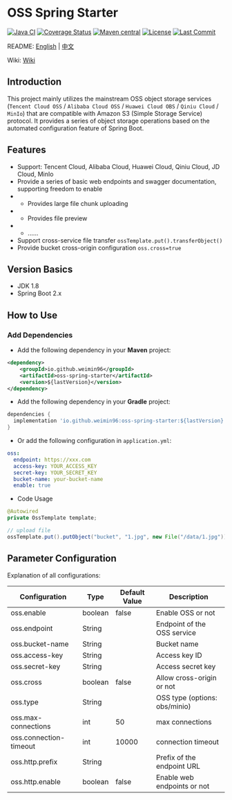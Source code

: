 # OSS Spring Starter

[![Java CI](https://github.com/weimin96/oss-spring-starter/actions/workflows/ci.yml/badge.svg)](https://github.com/weimin96/oss-spring-starter/actions/workflows/ci.yml)
[![Coverage Status](https://coveralls.io/repos/github/weimin96/oss-spring-starter/badge.svg?branch=main)](https://coveralls.io/github/weimin96/oss-spring-starter?branch=main)
[![Maven central](https://maven-badges.herokuapp.com/maven-central/io.github.weimin96/oss-spring-starter/badge.svg)](https://maven-badges.herokuapp.com/maven-central/io.github.weimin96/oss-spring-starter)
[![License](https://img.shields.io/:license-apache-brightgreen.svg)](https://www.apache.org/licenses/LICENSE-2.0.html)
[![Last Commit](https://img.shields.io/github/last-commit/weimin96/oss-spring-starter.svg)](https://github.com/weimin96/oss-spring-starter)




README: [English](README.md) | [中文](README-zh-CN.md)

Wiki: [Wiki](https://github.com/weimin96/oss-spring-starter/wiki)

## Introduction

This project mainly utilizes the mainstream OSS object storage services (`Tencent Cloud OSS` / `Alibaba Cloud OSS` / `Huawei Cloud OBS` / `Qiniu Cloud` / `MinIo`) that are compatible with Amazon S3 (Simple Storage Service) protocol. It provides a series of object storage operations based on the automated configuration feature of Spring Boot.

## Features

- Support: Tencent Cloud, Alibaba Cloud, Huawei Cloud, Qiniu Cloud, JD Cloud, MinIo
- Provide a series of basic web endpoints and swagger documentation, supporting freedom to enable
- - Provides large file chunk uploading
- - Provides file preview
- - ......
- Support cross-service file transfer `ossTemplate.put().transferObject()`
- Provide bucket cross-origin configuration `oss.cross=true`

## Version Basics

- JDK 1.8
- Spring Boot 2.x

## How to Use

### Add Dependencies

- Add the following dependency in your **Maven** project:

```xml
<dependency>
    <groupId>io.github.weimin96</groupId>
    <artifactId>oss-spring-starter</artifactId>
    <version>${lastVersion}</version>
</dependency>
```

- Add the following dependency in your **Gradle** project:

```gradle
dependencies {
  implementation 'io.github.weimin96:oss-spring-starter:${lastVersion}'
}
```

- Or add the following configuration in `application.yml`:
```yaml
oss:
  endpoint: https://xxx.com
  access-key: YOUR_ACCESS_KEY
  secret-key: YOUR_SECRET_KEY
  bucket-name: your-bucket-name
  enable: true
```

- Code Usage

```java
@Autowired
private OssTemplate template;

// upload file
ossTemplate.put().putObject("bucket", "1.jpg", new File("/data/1.jpg"));
```

## Parameter Configuration

Explanation of all configurations:

| Configuration        | Type     | Default Value | Description                  |
|----------------------|----------|---------------|------------------------------|
| oss.enable           | boolean  | false         | Enable OSS or not            |
| oss.endpoint         | String   |               | Endpoint of the OSS service  |
| oss.bucket-name      | String   |               | Bucket name                  |
| oss.access-key       | String   |               | Access key ID                |
| oss.secret-key       | String   |               | Access secret key            |
| oss.cross            | boolean  | false         | Allow cross-origin or not    |
| oss.type             | String   |               | OSS type (options: obs/minio) |
| oss.max-connections       | int   |    50    | max connections              |
| oss.connection-timeout        | int   |   10000     | connection timeout      |
| oss.http.prefix      | String   |               | Prefix of the endpoint URL   |
| oss.http.enable      | boolean  | false         | Enable web endpoints or not  |


